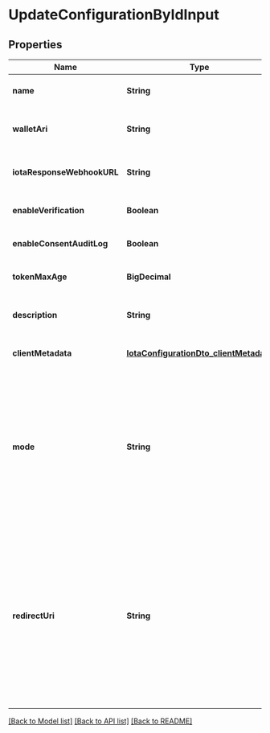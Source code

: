 # UpdateConfigurationByIdInput

## Properties

| Name                       | Type                                                                              | Description                                                                                                                                                                         | Notes                        |
| -------------------------- | --------------------------------------------------------------------------------- | ----------------------------------------------------------------------------------------------------------------------------------------------------------------------------------- | ---------------------------- |
| **name**                   | **String**                                                                        | The name of the config                                                                                                                                                              | [optional] [default to null] |
| **walletAri**              | **String**                                                                        | The wallet Ari that will be used to sign                                                                                                                                            | [optional] [default to null] |
| **iotaResponseWebhookURL** | **String**                                                                        | webhook to call when data is ready                                                                                                                                                  | [optional] [default to null] |
| **enableVerification**     | **Boolean**                                                                       |                                                                                                                                                                                     | [optional] [default to null] |
| **enableConsentAuditLog**  | **Boolean**                                                                       |                                                                                                                                                                                     | [optional] [default to null] |
| **tokenMaxAge**            | **BigDecimal**                                                                    | token time to live in seconds                                                                                                                                                       | [optional] [default to null] |
| **description**            | **String**                                                                        | The description of the config                                                                                                                                                       | [optional] [default to null] |
| **clientMetadata**         | [**IotaConfigurationDto_clientMetadata**](IotaConfigurationDto_clientMetadata.md) |                                                                                                                                                                                     | [optional] [default to null] |
| **mode**                   | **String**                                                                        | indicates whether the flow is a WebSocket flow or a Redirect flow. This value is used in Vault to determine how to process the data flow request.                                   | [optional] [default to null] |
| **redirectUri**            | **String**                                                                        | the URL that the user will be redirected to after the request has been processed; should be provided by the developer of the client application. Required only if mode is Redirect. | [optional] [default to null] |

[[Back to Model list]](../README.md#documentation-for-models) [[Back to API list]](../README.md#documentation-for-api-endpoints) [[Back to README]](../README.md)
